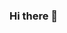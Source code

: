 ### Hi there 👋

<!--
**mariam-alfoudari/mariam-alfoudari** is a ✨ _special_ ✨ repository because its `README.md` (this file) appears on your GitHub profile.

Here are some ideas to get you started:

- 🔭 I’m currently working on نتعلم
- 🌱 I’m currently learning SWIFT
- 👯 I’m looking to collaborate on wallah madri
- 🤔 I’m looking for help with EVERYTHING!
- 💬 Ask me about life.
- 📫 How to reach me: email.
- 😄 Pronouns: ...
- ⚡ Fun fact: spongebob is a sponge.
-->
